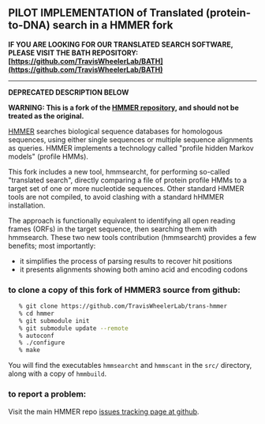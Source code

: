 ## PILOT IMPLEMENTATION of Translated (protein-to-DNA) search in a HMMER fork

**IF YOU ARE LOOKING FOR OUR TRANSLATED SEARCH SOFTWARE, PLEASE VISIT THE BATH REPOSITORY: [https://github.com/TravisWheelerLab/BATH](https://github.com/TravisWheelerLab/BATH)**

---------

__DEPRECATED DESCRIPTION BELOW__

**WARNING:  This is a fork of the [HMMER repository](https://github.com/EddyRivasLab/hmmer), and should not be treated as the original.**

[HMMER](http://hmmer.org) searches biological sequence databases for
homologous sequences, using either single sequences or multiple
sequence alignments as queries. HMMER implements a technology called
"profile hidden Markov models" (profile HMMs). 

This fork includes a new tool, hmmsearcht, for performing so-called
"translated search", directly comparing a file of protein profile HMMs 
to a target set of one or more nucleotide sequences. Other standard
HMMER tools are not compiled, to avoid clashing with a standard 
hHMMER installation. 


The approach is functionally equivalent to identifying all open reading frames
(ORFs) in the target sequence, then searching them with hmmsearch.
These two new tools contribution (hmmsearcht) provides a few benefits; most importantly:
- it simplifies the process of parsing results to recover hit positions
- it presents alignments showing both amino acid and encoding codons


### to clone a copy of this fork of HMMER3 source from github:

```bash
   % git clone https://github.com/TravisWheelerLab/trans-hmmer 
   % cd hmmer
   % git submodule init
   % git submodule update --remote
   % autoconf
   % ./configure
   % make
```

You will find the executables `hmmsearcht` and `hmmscant` in the 
`src/` directory, along with a copy of `hmmbuild`.


### to report a problem:

Visit the main HMMER repo
[issues tracking page at github](https://github.com/TravisWheelerLab/hmmer/issues).

